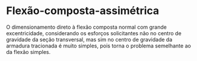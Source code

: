 # Flexão-composta-assimétrica
O dimensionamento direto à flexão composta normal com grande  excentricidade, considerando os esforços solicitantes não no centro de gravidade da  seção transversal, mas sim no centro de gravidade da armadura tracionada é muito  simples, pois torna o problema semelhante ao da flexão simples.
